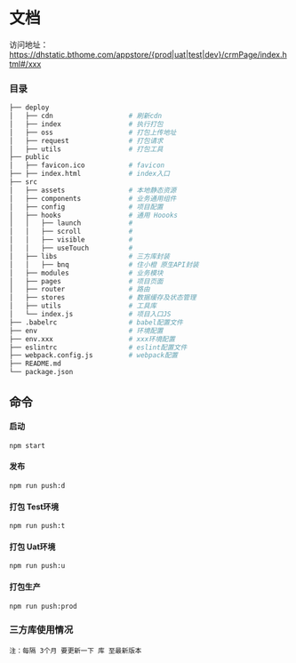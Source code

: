 # 文档

访问地址：https://dhstatic.bthome.com/appstore/{prod|uat|test|dev}/crmPage/index.html#/xxx

### 目录

```bash
├── deploy
│   ├── cdn                   # 刷新cdn
│   ├── index                 # 执行打包
│   ├── oss                   # 打包上传地址
│   ├── request               # 打包请求
│   ├── utils                 # 打包工具
├── public                     
│   ├── favicon.ico           # favicon
├── ├── index.html            # index入口
├── src
│   ├── assets                # 本地静态资源
│   ├── components            # 业务通用组件
│   ├── config                # 项目配置
│   ├── hooks                 # 通用 Hoooks
│   │   ├── launch            # 
│   │   ├── scroll            # 
│   │   ├── visible           # 
│   │   ├── useTouch          # 
│   ├── libs                  # 三方库封装
│   │   ├── bnq               # 住小橙 原生API封装
│   ├── modules               # 业务模块
│   ├── pages                 # 项目页面
│   ├── router                # 路由
│   ├── stores                # 数据缓存及状态管理
│   ├── utils                 # 工具库
│   └── index.js              # 项目入口JS
├── .babelrc                  # babel配置文件
├── env                       # 环境配置
├── env.xxx                   # xxx环境配置
├── eslintrc                  # eslint配置文件
├── webpack.config.js         # webpack配置
├── README.md
└── package.json
```

## 命令

#### 启动
`npm start`
#### 发布
`npm run push:d` 
#### 打包 Test环境
`npm run push:t`
#### 打包 Uat环境
`npm run push:u`
#### 打包生产
`npm run push:prod`


### 三方库使用情况

`注：每隔 3个月 要更新一下 库 至最新版本`
